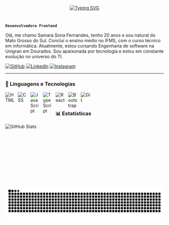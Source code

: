   <div align="center">
    <a href="https://git.io/typing-svg">
    <img src="https://readme-typing-svg.demolab.com?font=Fira+Code&weight=500&size=30&pause=1000&color=F7F600FF&center=true&vCenter=true&random=false&width=524&lines=%E2%8A%B9+Bem+Vindo+ao+meu+Github!" alt="Typing SVG">
  </a>
</div>

#

**`Desenvolvedora Frontend`**

Olá, me chamo Samara Sona Fernandes, tenho 20 anos e sou natural do Mato Grosso do Sul. Concluí o ensino médio no IFMS, com o curso técnico em informática. Atualmente, estou cursando Engenharia de software na Unigran em Dourados. Sou apaixonada por tecnologia e estou em constante evolução no universo do TI.

<p align="left">
  
   [![GitHub](https://img.shields.io/badge/GitHub-yellow?style=for-the-badge&logo=github&logoColor=white)](https://github.com/seu-usuario)
   </a> 
   <a>
   [![LinkedIn](https://img.shields.io/badge/LinkedIn-%230077B5.svg?style=for-the-badge&logo=linkedin&logoColor=white)](https://www.linkedin.com/in/samarasona/)
   </a>
   [![Instagram](https://img.shields.io/badge/Instagram-%23E4405F.svg?style=for-the-badge&logo=instagram&logoColor=white)](https://www.instagram.com/samara_sonaa/)
</p>

---

### 🤖 Linguagens e Tecnologias

<img 
    align="left" 
    alt="HTML"
    title="HTML" 
    width="30px" 
    style="padding-right: 10px;" 
    src="https://cdn.jsdelivr.net/gh/devicons/devicon@latest/icons/html5/html5-original.svg" 
/>
<img 
    align="left" 
    alt="CSS" 
    title="CSS"
    width="30px" 
    style="padding-right: 10px;" 
    src="https://cdn.jsdelivr.net/gh/devicons/devicon@latest/icons/css3/css3-original.svg" 
/>
<img 
    align="left" 
    alt="JavaScript" 
    title="JavaScript"
    width="30px" 
    style="padding-right: 10px;" 
    src="https://cdn.jsdelivr.net/gh/devicons/devicon@latest/icons/javascript/javascript-original.svg" 
/>
<img 
    align="left" 
    alt="TypeScript"
    title="TypeScript" 
    width="30px" 
    style="padding-right: 10px;" 
    src="https://cdn.jsdelivr.net/gh/devicons/devicon@latest/icons/typescript/typescript-original.svg" 
/>
<img 
    align="left" 
    alt="React"
    title="React" 
    width="30px" 
    style="padding-right: 10px;" 
    src="https://cdn.jsdelivr.net/gh/devicons/devicon@latest/icons/react/react-original.svg" 
/>
<img 
    align="left" 
    alt="Bootstrap"
    title="Bootstrap" 
    width="30px" 
    style="padding-right: 10px;" 
    src="https://cdn.jsdelivr.net/gh/devicons/devicon@latest/icons/bootstrap/bootstrap-original.svg" 
/>
<img 
    align="left" 
    alt="Git" 
    title="Git"
    width="30px" 
    style="padding-right: 10px;" 
    src="https://cdn.jsdelivr.net/gh/devicons/devicon@latest/icons/git/git-original.svg" 
/>
<br/>
<br/>

### 📊 Estatísticas

<p>
  <img 
    align="left" 
    alt="GitHub Stats" 
    height="200" 
    style="padding-right: 10px;" 
    src="https://github-readme-stats.vercel.app/api?username=Samarasfernandes&show_icons=true&theme=radical&include_all_commits=true&locale=pt-br" 
  />

  <picture align="center">
  <source media="(prefers-color-scheme: dark)" srcset="https://raw.githubusercontent.com/Samarasfernandes/Samarasfernandes/output/github-contribution-grid-snake-dark.svg">
  <source media="(prefers-color-scheme: light)" srcset="https://raw.githubusercontent.com/Samarasfernandes/Samarasfernandes/output/github-contribution-grid-snake-dark.svg">
  <img align="center" alt="github contribution grid snake animation" src="https://raw.githubusercontent.com/Samarasfernandes/Samarasfernandes/output/github-contribution-grid-snake.svg">
</picture>
